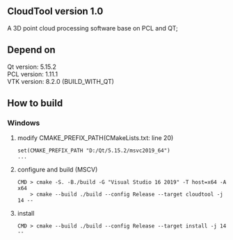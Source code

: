 ## CloudTool version 1.0
A 3D point cloud processing software base on PCL and QT;

## Depend on
Qt version:     5.15.2  
PCL version:    1.11.1  
VTK version:    8.2.0 (BUILD_WITH_QT) 

## How to build
### Windows
1. modify CMAKE_PREFIX_PATH(CMakeLists.txt: line 20)
    ```
    set(CMAKE_PREFIX_PATH "D:/Qt/5.15.2/msvc2019_64")
    ...
    ```
2. configure and build (MSCV)
    ```
    CMD > cmake -S. -B./build -G "Visual Studio 16 2019" -T host=x64 -A x64
        > cmake --build ./build --config Release --target cloudtool -j 14 --
    ```
3. install 
    ```
    CMD > cmake --build ./build --config Release --target install -j 14 --
    ```
